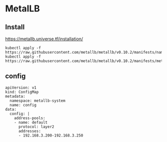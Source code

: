 # MetalLB

## Install
https://metallb.universe.tf/installation/

```
kubectl apply -f https://raw.githubusercontent.com/metallb/metallb/v0.10.2/manifests/namespace.yaml kubectl apply -f https://raw.githubusercontent.com/metallb/metallb/v0.10.2/manifests/metallb.yaml
```

## config
```
apiVersion: v1
kind: ConfigMap
metadata:
  namespace: metallb-system
  name: config
data:
  config: |
    address-pools:
    - name: default
      protocol: layer2
      addresses:
      - 192.168.3.200-192.168.3.250
```
